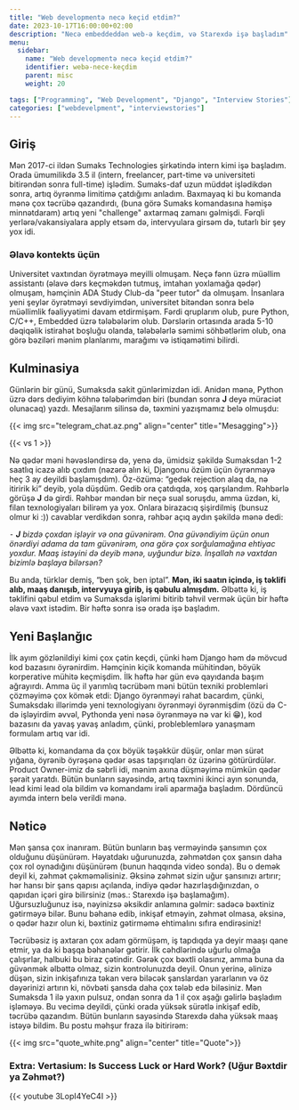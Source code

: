 ```yaml
---
title: "Web developmentə necə keçid etdim?"
date: 2023-10-17T16:00:00+02:00
description: "Necə embeddeddən web-ə keçdim, və Starexdə işə başladım"
menu:
  sidebar:
    name: "Web developmentə necə keçid etdim?"
    identifier: webə-nece-keçdim
    parent: misc
    weight: 20

tags: ["Programming", "Web Development", "Django", "Interview Stories"]
categories: ["webdevelpment", "interviewstories"]
---
```


## Giriş

Mən 2017-ci ildən Sumaks Technologies şirkətində intern kimi işə başladım. Orada ümumilikdə 3.5 il (intern, freelancer, part-time və universiteti bitirəndən sonra full-time) işlədim. Sumaks-daf uzun müddət işlədikdən sonra, artıq öyrənmə limitimə çatdığımı anladım. Baxmayaq ki bu komanda mənə çox təcrübə qazandırdı, (buna görə Sumaks komandasına həmişə minnətdaram) artıq yeni "challenge" axtarmaq zamanı gəlmişdi. Fərqli yerlərə/vakansiyalara apply etsəm də, intervyulara girsəm də, tutarlı bir şey yox idi.

### Əlavə kontekts üçün

Universitet vaxtından öyrətməyə meyilli olmuşam. Neçə fənn üzrə müəllim assistantı (əlavə dərs keçməkdən tutmuş, imtahan yoxlamağa qədər) olmuşam, həmçinin ADA Study Club-da "peer tutor" da olmuşam. İnsanlara yeni şeylər öyrətməyi sevdiyimdən, universitet bitəndən sonra belə müəllimlik fəaliyyətimi davam etdirmişəm. Fərdi qruplarım olub, pure Python, C/C++, Embedded üzrə tələbələrim olub. Dərslərin ortasında arada 5-10 dəqiqəlik istirahət boşluğu olanda, tələbələrlə səmimi söhbətlərim olub, ona görə bəziləri mənim planlarımı, marağımı və istiqamətimi bilirdi.

## Kulminasiya

Günlərin bir günü, Sumaksda sakit günlərimizdən idi. Anidən mənə, Python üzrə dərs dediyim köhnə tələbərimdən biri (bundan sonra **J** deyə müraciət olunacaq) yazdı. Mesajlarım silinsə də, təxmini yazışmamız belə olmuşdu:

{{< img src="telegram_chat.az.png" align="center" title="Mesagging">}}

{{< vs 1 >}}

Nə qədər məni həvəsləndirsə də, yenə də, ümidsiz şəkildə Sumaksdan 1-2 saatlıq icazə alıb çıxdım (nəzərə alın ki, Djangonu özüm üçün öyrənməyə heç 3 ay deyildi başlamışdım). Öz-özümə: “gedək rejection alaq da, nə itiririk ki” deyib, yola düşdüm. Gedib ora çatdıqda, xoş qarşılandım. Rəhbərlə görüşə **J** də girdi. Rəhbər məndən bir neçə sual soruşdu, amma üzdən, ki, filan texnologiyaları bilirəm ya yox. Onlara birazacıq şişirdilmiş (bunsuz olmur ki :)) cavablar verdikdən sonra, rəhbər açıq aydın şəkildə mənə dedi:

⁃ ***J** bizdə çoxdan işləyir və ona güvənirəm. Ona güvəndiyim üçün onun önərdiyi adama da tam güvənirəm, ona görə çox sorğulamağına ehtiyac yoxdur. Maaş istəyini də deyib mənə, uyğundur bizə. İnşallah nə vaxtdan bizimlə başlaya bilərsən?*

Bu anda, türklər demiş, “ben şok, ben iptal”. **Mən, iki saatın içində, iş təklifi alıb, maaş danışıb, intervyuya girib, iş qəbulu almışdım.** Əlbəttə ki, iş təklifini qəbul etdim və Sumaksda işlərimi bitirib təhvil vermək üçün bir həftə əlavə vaxt istədim. Bir həftə sonra isə orada işə başladım.

## Yeni Başlanğıc

İlk ayım gözlənildiyi kimi çox çətin keçdi, çünki həm Django həm də mövcud kod bazasını öyrənirdim. Həmçinin kiçik komanda mühitindən, böyük korperative mühitə keçmişdim. İlk həftə hər gün evə qayıdanda başım ağrayırdı. Amma üç il yarımlıq təcrübəm məni bütün texniki problemləri çözməyimə çox kömək etdi: Django öyrənməyi rahat bacardım, çünki, Sumaksdakı illərimdə yeni texnologiyanı öyrənməyi öyrənmişdim (özü də C-də işləyirdim əvvəl, Pythonda yeni nəsə öyrənməyə nə var ki 😁), kod bazasını da yavaş yavaş anladım, çünki, probleblemlərə yanaşmam formulam artıq var idi.

Əlbəttə ki, komandama da çox böyük təşəkkür düşür, onlar mən sürət yığana, öyrənib öyrəşənə qədər əsas tapşırıqları öz üzərinə götürürdülər. Product Owner-imiz də səbrli idi, mənim axına düşməyimə mümkün qədər şərait yaratdı. Bütün bunların sayəsində, artıq təxmini ikinci ayın sonunda, lead kimi lead ola bildim və komandamı irəli aparmağa başladım. Dördüncü ayımda intern belə verildi mənə.

## Nəticə

Mən şansa çox inanıram. Bütün bunların baş verməyində şansımın çox olduğunu düşünürəm. Həyatdakı uğurunuzda, zəhmətdən çox şansın daha çox rol oynadığını düşünürəm (bunun haqqında video sonda). Bu o demək deyil ki, zəhmət çəkməməlisiniz. Əksinə zəhmət sizin uğur şansınızı artırır; hər hansı bir şans qapısı açılanda, indiyə qədər hazırlaşdığınızdan, o qapıdan içəri girə bilirsiniz (məs.: Starexdə işə başlamağım). Uğursuzluğunuz isə, nəyinizsə əksikdir anlamına gəlmir: sadəcə bəxtiniz gətirməyə bilər. Bunu bəhanə edib, inkişaf etməyin, zəhmət olmasa, əksinə, o qədər hazır olun ki, bəxtiniz gətirməmə ehtimalını sıfıra endirəsiniz!

Təcrübəsiz iş axtaran çox adam görmüşəm, iş tapdıqda ya deyir maaşı qane etmir, ya da ki başqa bəhanələr gətirir. İlk cəhdlərində uğurlu olmağa çalışırlar, halbuki bu biraz çətindir. Gərək çox bəxtli olasınız, amma buna da güvənmək əlbəttə olmaz, sizin kontrolunuzda deyil. Onun yerinə, əlinizə düşən, sizin inkişafınıza təkan verə biləcək şanslardan yararlanın və öz dəyərinizi artırın ki, növbəti şansda daha çox tələb edə biləsiniz. Mən Sumaksda 1 ilə yaxın pulsuz, ondan sonra da 1 il çox aşağı gəlirlə başladım işləməyə. Bu vecimə deyildi, çünki orada yüksək sürətlə inkişaf edib, təcrübə qazandım. Bütün bunların sayəsində Starexdə daha yüksək maaş istəyə bildim. Bu postu məhşur fraza ilə bitirirəm:

{{< img src="quote_white.png" align="center" title="Quote">}}

### Extra: Vertasium: Is Success Luck or Hard Work? (Uğur Bəxtdir ya Zəhmət?)

{{< youtube 3LopI4YeC4I >}}
